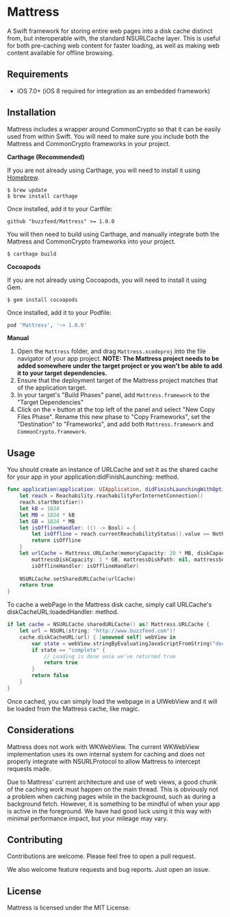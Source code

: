 Mattress
========
A Swift framework for storing entire web pages into a disk cache distinct from, but interoperable with, the standard NSURLCache layer. This is useful for both pre-caching web content for faster loading, as well as making web content available for offline browsing.

**Requirements**
----------------

- iOS 7.0+ (iOS 8 required for integration as an embedded framework)

**Installation**
----------------

Mattress includes a wrapper around CommonCrypto so that it can be easily used from within Swift. You will need to make sure you include both the Mattress and CommonCrypto frameworks in your project.

**Carthage (Recommended)**

If you are not already using Carthage, you will need to install it using [Homebrew](http://brew.sh).

```
$ brew update
$ brew install carthage
```

Once installed, add it to your Cartfile:

```
github "buzzfeed/Mattress" >= 1.0.0
```

You will then need to build using Carthage, and manually integrate both the Mattress and CommonCrypto frameworks into your project.

```
$ carthage build
```

**Cocoapods**

If you are not already using Cocoapods, you will need to install it using Gem.

```
$ gem install cocoapods
```

Once installed, add it to your Podfile:

```ruby
pod 'Mattress', '~> 1.0.0'
```

**Manual**

1. Open the `Mattress` folder, and drag `Mattress.xcodeproj` into the file navigator of your app project. **NOTE: The Mattress project needs to be added somewhere under the target project or you won't be able to add it to your target dependencies.**
2. Ensure that the deployment target of the Mattress project matches that of the application target.
3. In your target's "Build Phases" panel, add `Mattress.framework` to the "Target Dependencies"
4. Click on the `+` button at the top left of the panel and select "New Copy Files Phase". Rename this new phase to "Copy Frameworks", set the "Destination" to "Frameworks", and add both `Mattress.framework` and `CommonCrypto.framework`.

**Usage**
---------
You should create an instance of URLCache and set it as the shared
cache for your app in your application:didFinishLaunching: method.

```swift
func application(application: UIApplication, didFinishLaunchingWithOptions launchOptions: [NSObject: AnyObject]?) -> Bool {
    let reach = Reachability.reachabilityForInternetConnection()
    reach.startNotifier()
    let kB = 1024
    let MB = 1024 * kB
    let GB = 1024 * MB
    let isOfflineHandler: (() -> Bool) = {
        let isOffline = reach.currentReachabilityStatus().value == NotReachable.value
        return isOffline
    }
    let urlCache = Mattress.URLCache(memoryCapacity: 20 * MB, diskCapacity: 20 * MB, diskPath: nil,
    	mattressDiskCapacity: 1 * GB, mattressDiskPath: nil, mattressSearchPathDirectory: .DocumentDirectory,
    	isOfflineHandler: isOfflineHandler)
    
    NSURLCache.setSharedURLCache(urlCache)
    return true
}
```

To cache a webPage in the Mattress disk cache, simply call URLCache's diskCacheURL:loadedHandler: method.

```swift
if let cache = NSURLCache.sharedURLCache() as? Mattress.URLCache {
    let url = NSURL(string: "http://www.buzzfeed.com")!
    cache.diskCacheURL(url) { [unowned self] webView in
        var state = webView.stringByEvaluatingJavaScriptFromString("document.readyState")
        if state == "complete" {
        	// Loading is done once we've returned true
            return true
        }
        return false
    }
}
```

Once cached, you can simply load the webpage in a UIWebView and it will be loaded from the Mattress cache, like magic.

**Considerations**
---------

Mattress does not work with WKWebView. The current WKWebView implementation uses its own internal system for caching and does not properly integrate with NSURLProtocol to allow Mattress to intercept requests made.

Due to Mattress' current architecture and use of web views, a good chunk of the caching work must happen on the main thread. This is obviously not a problem when caching pages while in the background, such as during a background fetch. However, it is something to be mindful of when your app is active in the foreground. We have had good luck using it this way with minimal performance impact, but your mileage may vary.


**Contributing**
----------------

Contributions are welcome. Please feel free to open a pull request. 

We also welcome feature requests and bug reports. Just open an issue.

**License**
---------

Mattress is licensed under the MIT License.
